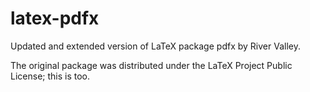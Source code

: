 latex-pdfx
==========

Updated and extended version of LaTeX package pdfx by River Valley.

The original package was distributed under the LaTeX Project Public License; this is too.